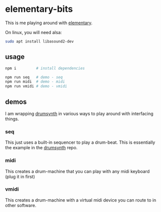 # elementary-bits

This is me playing around with [elementary](https://github.com/nick-thompson/elementary).

On linux, you will need alsa:

```sh
sudo apt install libasound2-dev
```

## usage

```sh
npm i         # install dependencies

npm run seq   # demo - seq
npm run midi  # demo - midi
npm run vmidi # demo - vmidi
```

## demos

I am wrapping [drumsynth](https://github.com/nick-thompson/drumsynth) in various ways to play around with interfacing things.

### seq

This just uses a built-in sequencer to play a drum-beat. This is essentially the example in the [drumsynth](https://github.com/nick-thompson/drumsynth) repo.


### midi

This creates a drum-machine that you can play with any midi keyboard (plug it in first)


### vmidi

This creates a drum-machine with a virtual midi device you can route to in other software.
